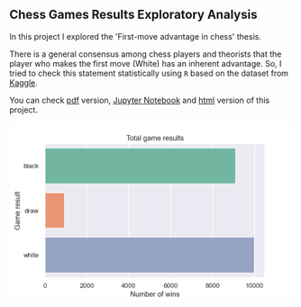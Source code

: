 ## Chess Games Results Exploratory Analysis

In this project I explored the 'First-move advantage in chess' thesis.

There is a general consensus among chess players and theorists that the player who makes the first move (White) has an inherent advantage.
So, I tried to check this statement statistically using `R` based on the dataset from [Kaggle](https://www.kaggle.com/datasets/datasnaek/chess).

You can check [pdf](chess_analysis.pdf) version, [Jupyter Notebook](chess_analysis.ipynb) and [html](chess_analysis.html) version of this project.

<img src='gen.png'>
